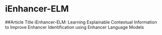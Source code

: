 # iEnhancer-ELM
##Article Title
iEnhancer-ELM: Learning Explainable Contextual Information to Improve Enhancer Identification using Enhancer Language Models
